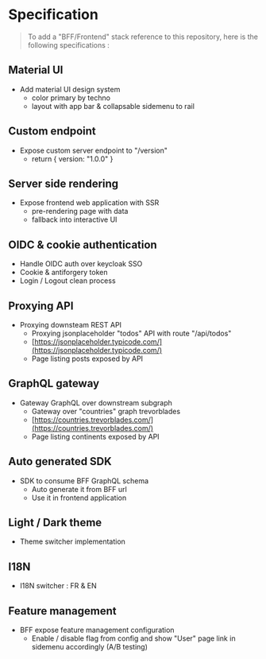 # Specification

> To add a "BFF/Frontend" stack reference to this repository, here is the following specifications :

## Material UI
* Add material UI design system
    * color primary by techno
    * layout with app bar & collapsable sidemenu to rail

## Custom endpoint
* Expose custom server endpoint to "/version"
    * return { version: "1.0.0" }

## Server side rendering
* Expose frontend web application with SSR
    * pre-rendering page with data
    * fallback into interactive UI

## OIDC & cookie authentication
* Handle OIDC auth over keycloak SSO
* Cookie & antiforgery token
* Login / Logout clean process

## Proxying API
* Proxying downsteam REST API
    * Proxying jsonplaceholder "todos" API with route "/api/todos"
    * [https://jsonplaceholder.typicode.com/](https://jsonplaceholder.typicode.com/)
    * Page listing posts exposed by API

## GraphQL gateway
* Gateway GraphQL over downstream subgraph
    * Gateway over "countries" graph trevorblades
    * [https://countries.trevorblades.com/](https://countries.trevorblades.com/)
    * Page listing continents exposed by API

## Auto generated SDK
* SDK to consume BFF GraphQL schema
    * Auto generate it from BFF url
    * Use it in frontend application

## Light / Dark theme
* Theme switcher implementation

## I18N
* I18N switcher : FR & EN

## Feature management
* BFF expose feature management configuration
    * Enable / disable flag from config and show "User" page link in sidemenu accordingly (A/B testing)
